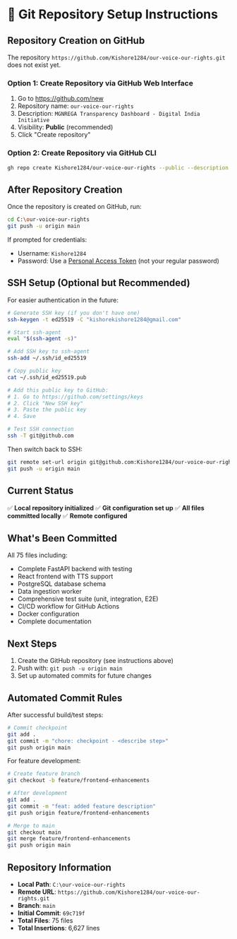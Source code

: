 # 🚀 Git Repository Setup Instructions

## Repository Creation on GitHub

The repository `https://github.com/Kishore1284/our-voice-our-rights.git` does not exist yet.

### Option 1: Create Repository via GitHub Web Interface

1. Go to https://github.com/new
2. Repository name: `our-voice-our-rights`
3. Description: `MGNREGA Transparency Dashboard - Digital India Initiative`
4. Visibility: **Public** (recommended)
5. Click "Create repository"

### Option 2: Create Repository via GitHub CLI

```bash
gh repo create Kishore1284/our-voice-our-rights --public --description "MGNREGA Transparency Dashboard - Digital India Initiative"
```

## After Repository Creation

Once the repository is created on GitHub, run:

```bash
cd C:\our-voice-our-rights
git push -u origin main
```

If prompted for credentials:
- Username: `Kishore1284`
- Password: Use a [Personal Access Token](https://github.com/settings/tokens) (not your regular password)

## SSH Setup (Optional but Recommended)

For easier authentication in the future:

```bash
# Generate SSH key (if you don't have one)
ssh-keygen -t ed25519 -C "kishorekishore1284@gmail.com"

# Start ssh-agent
eval "$(ssh-agent -s)"

# Add SSH key to ssh-agent
ssh-add ~/.ssh/id_ed25519

# Copy public key
cat ~/.ssh/id_ed25519.pub

# Add this public key to GitHub:
# 1. Go to https://github.com/settings/keys
# 2. Click "New SSH key"
# 3. Paste the public key
# 4. Save

# Test SSH connection
ssh -T git@github.com
```

Then switch back to SSH:

```bash
git remote set-url origin git@github.com:Kishore1284/our-voice-our-rights.git
git push -u origin main
```

## Current Status

✅ **Local repository initialized**
✅ **Git configuration set up**
✅ **All files committed locally**
✅ **Remote configured**

## What's Been Committed

All 75 files including:
- Complete FastAPI backend with testing
- React frontend with TTS support
- PostgreSQL database schema
- Data ingestion worker
- Comprehensive test suite (unit, integration, E2E)
- CI/CD workflow for GitHub Actions
- Docker configuration
- Complete documentation

## Next Steps

1. Create the GitHub repository (see instructions above)
2. Push with: `git push -u origin main`
3. Set up automated commits for future changes

## Automated Commit Rules

After successful build/test steps:

```bash
# Commit checkpoint
git add .
git commit -m "chore: checkpoint - <describe step>"
git push origin main
```

For feature development:

```bash
# Create feature branch
git checkout -b feature/frontend-enhancements

# After development
git add .
git commit -m "feat: added feature description"
git push origin feature/frontend-enhancements

# Merge to main
git checkout main
git merge feature/frontend-enhancements
git push origin main
```

## Repository Information

- **Local Path**: `C:\our-voice-our-rights`
- **Remote URL**: `https://github.com/Kishore1284/our-voice-our-rights.git`
- **Branch**: `main`
- **Initial Commit**: `69c719f`
- **Total Files**: 75 files
- **Total Insertions**: 6,627 lines

